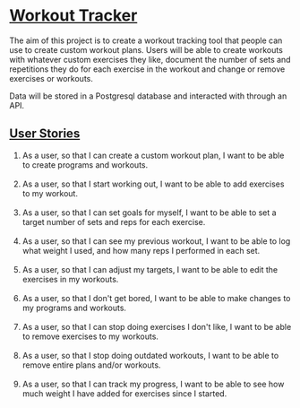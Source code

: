 # <u> Workout Tracker </u>

The aim of this project is to create a workout tracking tool that people can use to create custom
workout plans. Users will be able to create workouts with whatever custom exercises they like, 
document the number of sets and repetitions they do for each exercise in the workout and change or 
remove exercises or workouts.

Data will be stored in a Postgresql database and interacted with through an API.

## <u> User Stories </u>

1. As a user, so that I can create a custom workout plan, I want to be able to create programs and workouts.
<br></br>
2. As a user, so that I start working out, I want to be able to add exercises to my workout.
<br></br>
3. As a user, so that I can set goals for myself, I want to be able to set a target number of sets and reps for each exercise.
<br></br>
4. As a user, so that I can see my previous workout, I want to be able to log what weight I used, and how many reps I performed in each set.
<br></br>
5. As a user, so that I can adjust my targets, I want to be able to edit the exercises in my workouts.
<br></br>
6. As a user, so that I don't get bored, I want to be able to make changes to my programs and workouts.
<br></br>
7. As a user, so that I can stop doing exercises I don't like, I want to be able to remove exercises to my workouts.
<br></br>
8. As a user, so that I stop doing outdated workouts, I want to be able to remove entire plans and/or workouts.
<br></br>
9. As a user, so that I can track my progress, I want to be able to see how much weight I have added for exercises since I started.
<br></br>
